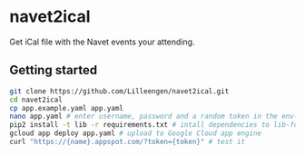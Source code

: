 # navet2ical
Get iCal file with the Navet events your attending.

## Getting started
```bash
git clone https://github.com/Lilleengen/navet2ical.git
cd navet2ical
cp app.example.yaml app.yaml
nano app.yaml # enter username, password and a random token in the env-variables section
pip2 install -t lib -r requirements.txt # intall dependencies to lib-folder
gcloud app deploy app.yaml # upload to Google Cloud app engine
curl "https://{name}.appspot.com/?token={token}" # test it
```
